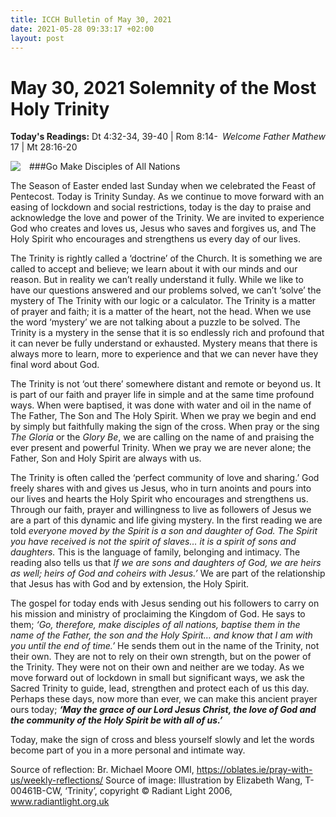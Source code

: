 ```yaml
---
title: ICCH Bulletin of May 30, 2021
date: 2021-05-28 09:33:17 +02:00
layout: post
---
```


# May 30, 2021 Solemnity of the Most Holy Trinity
<span style="float: right"><em>Welcome Father Mathew</em></span>
**Today's Readings:** Dt 4:32-34, 39-40 | Rom 8:14-17 | Mt 28:16-20


<img style="float: left; margin-right: 1em;" src="https://radiantlight.org.uk/assets/GalleryImagesResampled/T-00461B-CW.jpg">

###Go Make Disciples of All Nations

The Season of Easter ended last Sunday when we celebrated the Feast of Pentecost. Today is Trinity Sunday. As we continue to move forward with an easing of lockdown and social restrictions, today is the day to praise and acknowledge the love and power of the Trinity. We are invited to experience God who creates and loves us, Jesus who saves and forgives us, and The Holy Spirit who encourages and strengthens us every day of our lives. 

The Trinity is rightly called a ‘doctrine’ of the Church. It is something we are called to accept and believe; we learn about it with our minds and our reason. But in reality we can’t really understand it fully. While we like to have our questions answered and our problems solved, we can’t ‘solve’ the mystery of The Trinity with our logic or a calculator. The Trinity is a matter of prayer and faith; it is a matter of the heart, not the head. When we use the word ‘mystery’ we are not talking about a puzzle to be solved. The Trinity is a mystery in the sense that it is so endlessly rich and profound that it can never be fully understand or exhausted. Mystery means that there is always more to learn, more to experience and that we can never have they final word about God.

The Trinity is not ‘out there’ somewhere distant and remote or beyond us. It is part of our faith and prayer life in simple and at the same time profound ways. When were baptised, it was done with water and oil in the name of The Father, The Son and The Holy Spirit. When we pray we begin and end by simply but faithfully making the sign of the cross. When pray or the sing *The Gloria* or the *Glory Be*, we are calling on the name of and praising the ever present and powerful Trinity. When we pray we are never alone; the Father, Son and Holy Spirit are always with us.

The Trinity is often called the ‘perfect community of love and sharing.’ God freely shares with and gives us Jesus, who in turn anoints and pours into our lives and hearts the Holy Spirit who encourages and strengthens us. Through our faith, prayer and willingness to live as followers of Jesus we are a part of this dynamic and life giving mystery.  In the first reading we are told *everyone moved by the Spirit is a son and daughter of God. The Spirit you have received is not the spirit of slaves… it is a spirit of sons and daughters.* This is the language of family, belonging and intimacy. The reading also tells us that *If we are sons and daughters of God, we are heirs as well; heirs of God and coheirs with Jesus.’* We are part of the relationship that Jesus has with God and by extension, the Holy Spirit.

The gospel for today ends with Jesus sending out his followers to carry on his mission and ministry of proclaiming the Kingdom of God. He says to them; *‘Go, therefore, make disciples of all nations, baptise them in the name of the Father, the son and the Holy Spirit… and know that I am with you until the end of time.’* He sends them out in the name of the Trinity, not their own. They are not to rely on their own strength, but on the power of the Trinity. They were not on their own and neither are we today. As we move forward out of lockdown in small but significant ways, we ask the Sacred Trinity to guide, lead, strengthen and protect each of us this day. Perhaps these days, now more than ever, we can make this ancient prayer ours today; ***‘May the grace of our Lord Jesus Christ, the love of God and the community of the Holy Spirit be with all of us.’***

Today, make the sign of cross and bless yourself slowly and let the words become part of you in a more personal and intimate way.

Source of reflection: Br. Michael Moore OMI, https://oblates.ie/pray-with-us/weekly-reflections/ 
Source of image: Illustration by Elizabeth Wang, T-00461B-CW, ‘Trinity’, copyright © Radiant Light 2006, www.radiantlight.org.uk




